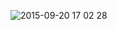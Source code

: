 ![2015-09-20 17 02 28]([https://cloud.githubusercontent.com/assets/4307137/10105283/251b6868-63ae-11e5-9918-b789d9d682ec.png](https://imgur.com/a/159hAZH))

        
